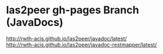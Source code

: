 # las2peer gh-pages Branch (JavaDocs)
http://rwth-acis.github.io/las2peer/javadoc/latest/  
http://rwth-acis.github.io/las2peer/javadoc-restmapper/latest/
